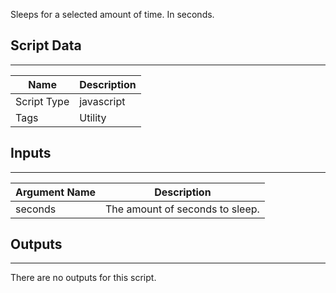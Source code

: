 Sleeps for a selected amount of time. In seconds.

## Script Data

---

| **Name** | **Description** |
| --- | --- |
| Script Type | javascript |
| Tags | Utility |


## Inputs

---

| **Argument Name** | **Description** |
| --- | --- |
| seconds | The amount of seconds to sleep. |

## Outputs

---
There are no outputs for this script.
